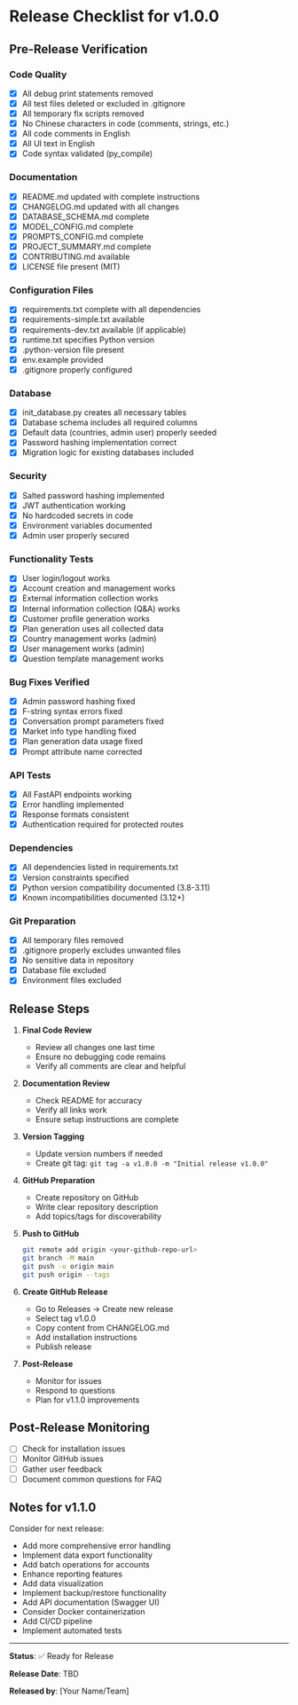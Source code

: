 # Release Checklist for v1.0.0

## Pre-Release Verification

### Code Quality
- [x] All debug print statements removed
- [x] All test files deleted or excluded in .gitignore
- [x] All temporary fix scripts removed
- [x] No Chinese characters in code (comments, strings, etc.)
- [x] All code comments in English
- [x] All UI text in English
- [x] Code syntax validated (py_compile)

### Documentation
- [x] README.md updated with complete instructions
- [x] CHANGELOG.md updated with all changes
- [x] DATABASE_SCHEMA.md complete
- [x] MODEL_CONFIG.md complete
- [x] PROMPTS_CONFIG.md complete
- [x] PROJECT_SUMMARY.md complete
- [x] CONTRIBUTING.md available
- [x] LICENSE file present (MIT)

### Configuration Files
- [x] requirements.txt complete with all dependencies
- [x] requirements-simple.txt available
- [x] requirements-dev.txt available (if applicable)
- [x] runtime.txt specifies Python version
- [x] .python-version file present
- [x] env.example provided
- [x] .gitignore properly configured

### Database
- [x] init_database.py creates all necessary tables
- [x] Database schema includes all required columns
- [x] Default data (countries, admin user) properly seeded
- [x] Password hashing implementation correct
- [x] Migration logic for existing databases included

### Security
- [x] Salted password hashing implemented
- [x] JWT authentication working
- [x] No hardcoded secrets in code
- [x] Environment variables documented
- [x] Admin user properly secured

### Functionality Tests
- [x] User login/logout works
- [x] Account creation and management works
- [x] External information collection works
- [x] Internal information collection (Q&A) works
- [x] Customer profile generation works
- [x] Plan generation uses all collected data
- [x] Country management works (admin)
- [x] User management works (admin)
- [x] Question template management works

### Bug Fixes Verified
- [x] Admin password hashing fixed
- [x] F-string syntax errors fixed
- [x] Conversation prompt parameters fixed
- [x] Market info type handling fixed
- [x] Plan generation data usage fixed
- [x] Prompt attribute name corrected

### API Tests
- [x] All FastAPI endpoints working
- [x] Error handling implemented
- [x] Response formats consistent
- [x] Authentication required for protected routes

### Dependencies
- [x] All dependencies listed in requirements.txt
- [x] Version constraints specified
- [x] Python version compatibility documented (3.8-3.11)
- [x] Known incompatibilities documented (3.12+)

### Git Preparation
- [x] All temporary files removed
- [x] .gitignore properly excludes unwanted files
- [x] No sensitive data in repository
- [x] Database file excluded
- [x] Environment files excluded

## Release Steps

1. **Final Code Review**
   - Review all changes one last time
   - Ensure no debugging code remains
   - Verify all comments are clear and helpful

2. **Documentation Review**
   - Check README for accuracy
   - Verify all links work
   - Ensure setup instructions are complete

3. **Version Tagging**
   - Update version numbers if needed
   - Create git tag: `git tag -a v1.0.0 -m "Initial release v1.0.0"`

4. **GitHub Preparation**
   - Create repository on GitHub
   - Write clear repository description
   - Add topics/tags for discoverability

5. **Push to GitHub**
   ```bash
   git remote add origin <your-github-repo-url>
   git branch -M main
   git push -u origin main
   git push origin --tags
   ```

6. **Create GitHub Release**
   - Go to Releases → Create new release
   - Select tag v1.0.0
   - Copy content from CHANGELOG.md
   - Add installation instructions
   - Publish release

7. **Post-Release**
   - Monitor for issues
   - Respond to questions
   - Plan for v1.1.0 improvements

## Post-Release Monitoring

- [ ] Check for installation issues
- [ ] Monitor GitHub issues
- [ ] Gather user feedback
- [ ] Document common questions for FAQ

## Notes for v1.1.0

Consider for next release:
- Add more comprehensive error handling
- Implement data export functionality
- Add batch operations for accounts
- Enhance reporting features
- Add data visualization
- Implement backup/restore functionality
- Add API documentation (Swagger UI)
- Consider Docker containerization
- Add CI/CD pipeline
- Implement automated tests

---

**Status**: ✅ Ready for Release

**Release Date**: TBD

**Released by**: [Your Name/Team]

